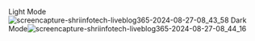 Light Mode![screencapture-shriinfotech-liveblog365-2024-08-27-08_43_58](https://github.com/user-attachments/assets/cadc5e70-c6c0-4a97-b5df-24e98c1be85b)
Dark Mode![screencapture-shriinfotech-liveblog365-2024-08-27-08_44_16](https://github.com/user-attachments/assets/8abb2fad-d276-44f7-9390-ead257ec6f70)
